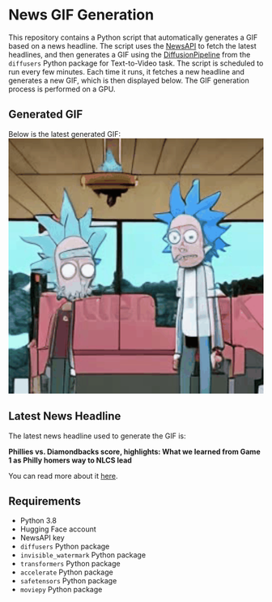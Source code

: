 # News GIF Generation
This repository contains a Python script that automatically generates a GIF based on a news headline. The script uses the [NewsAPI](https://newsapi.org/) to fetch the latest headlines, and then generates a GIF using the [DiffusionPipeline](https://github.com/huggingface/diffusers) from the `diffusers` Python package for Text-to-Video task.
The script is scheduled to run every few minutes. Each time it runs, it fetches a new headline and generates a new GIF, which is then displayed below. The GIF generation process is performed on a GPU.

## Generated GIF
Below is the latest generated GIF:
![Generated GIF](output.gif?raw=true&v=1697639655)

## Latest News Headline
The latest news headline used to generate the GIF is:

**Phillies vs. Diamondbacks score, highlights: What we learned from Game 1 as Philly homers way to NLCS lead**

You can read more about it [here](https://www.cbssports.com/mlb/news/phillies-vs-diamondbacks-score-highlights-what-we-learned-from-game-1-as-philly-homers-way-to-nlcs-lead/live/).

## Requirements
- Python 3.8
- Hugging Face account
- NewsAPI key
- `diffusers` Python package
- `invisible_watermark` Python package
- `transformers` Python package
- `accelerate` Python package
- `safetensors` Python package
- `moviepy` Python package
